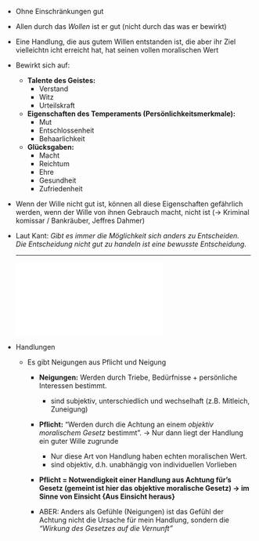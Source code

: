 - Ohne Einschränkungen gut 
- Allen durch das *Wollen* ist er gut (nicht durch das was er bewirkt)
- Eine Handlung, die aus gutem Willen entstanden ist, die aber ihr Ziel vielleichtn icht erreicht hat, hat  seinen vollen moralischen Wert
- Bewirkt sich auf: 
	- **Talente des Geistes:** 
		- Verstand 
		- Witz 
		- Urteilskraft
	- **Eigenschaften des Temperaments (Persönlichkeitsmerkmale):**
		- Mut 
		- Entschlossenheit 
		- Behaarlichkeit
	- **Glücksgaben:** 
		- Macht 
		- Reichtum 
		- Ehre
		- Gesundheit
		- Zufriedenheit 
		  
- Wenn der Wille nicht gut ist, können all diese Eigenschaften gefährlich werden, wenn der Wille von ihnen Gebrauch macht, nicht ist (→ Kriminal komissar / Bankräuber, Jeffres Dahmer)
- Laut Kant: *Gibt es immer die Möglichkeit sich anders zu Entscheiden. Die Entscheidung nicht gut zu handeln ist eine bewusste Entscheidung.*
  
  ****
  ![../../misc/Media/02_Kant, Pflicht und Achtung für das Gesetz.pdf](../../../docs/images/02_Kant,%20Pflicht%20und%20Achtung%20f%C3%BCr%20das%20Gesetz.pdf)
- Handlungen
	- Es gibt Neigungen aus Pflicht und Neigung
		- **Neigungen:** Werden durch Triebe, Bedürfnisse + persönliche Interessen bestimmt.
			- sind subjektiv, unterschiedlich und wechselhaft (z.B. Mitleich, Zuneigung)

		- **Pflicht:** “Werden durch die Achtung an einem *objektiv moralischem Gesetz* bestimmt”. → Nur dann liegt der Handlung ein guter Wille zugrunde
			- Nur diese Art von Handlung haben echten moralischen Wert. 
			- sind objektiv, d.h. unabhängig von individuellen Vorlieben
		- **Pflicht = Notwendigkeit einer Handlung aus Achtung für’s Gesetz (gemeint ist hier das objektive moralische Gesetz) → im Sinne von Einsicht {Aus Einsicht heraus}**
		- ABER: Anders als Gefühle (Neigungen) ist das Gefühl der Achtung nicht die Ursache für mein Handlung, sondern die *“Wirkung des Gesetzes auf die Vernunft”* 
		  